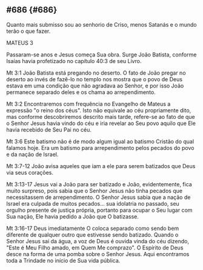 ## #686 {#686}

Quanto mais submisso sou ao senhorio de Criso, menos Satanás e o mundo terão o que fazer.

MATEUS 3

Passaram-se anos e Jesus começa Sua obra. Surge João Batista, conforme Isaías havia profetizado no capítulo 40:3 de seu Livro.

Mt 3:1 João Batista está pregando no deserto. O fato de João pregar no deserto ao invés de fazê-lo no templo nos mostra que o povo de Deus estava em uma condição que não agradava ao Senhor, e por isso João permanece separado deles e os chama ao arrependimento.

Mt 3:2 Encontraremos com frequência no Evangelho de Mateus a expressão &quot;o reino dos céus&quot;. Isto não equivale ao céu propriamente dito, mas conforme descobriremos descrito mais tarde, refere-se ao fato de que o Senhor Jesus havia vindo do céu e iria revelar ao Seu povo aquilo que Ele havia recebido de Seu Pai no céu.

Mt 3:6 Este batismo não é de modo algum igual ao batismo Cristão do qual falamos hoje. Era um batismo para arrependimento pelos pecados do povo e da nação de Israel.

Mt 3:7-12 João avisa aqueles que iam a ele para serem batizados que Deus via seus corações.

Mt 3:13-17 Jesus vai a João para ser batizado e João, evidentemente, fica muito surpreso, pois sabia que o Senhor Jesus não tinha pecados que necessitassem de arrependimento. O Senhor Jesus sabia que a nação de Israel era culpada de muitos pecados... sua idolatria no passado, seu orgulho presente de justiça própria, portanto para ocupar o Seu lugar com Sua nação, Ele havia pedido a João que O batizasse.

Mt 3:16-17 Deus imediatamente O coloca separado como sendo bem diferente de qualquer outro que estivesse sendo batizado. Quando o Senhor Jesus sai da água, a voz de Deus é ouvida vinda do céu dizendo, &quot;Este é Meu Filho amado, em Quem Me comprazo&quot;. O Espírito de Deus desce na forma de uma pomba sobre o Senhor Jesus. Aqui encontramos toda a Trindade no início de Sua vida pública.